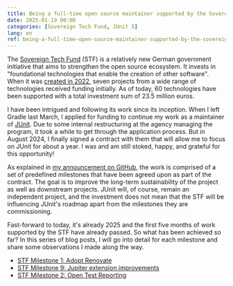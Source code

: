 ```yaml
---
title: Being a full-time open source maintainer supported by the Sovereign Tech Fund
date: 2025-01-19 00:00
categories: [Sovereign Tech Fund, JUnit 5]
lang: en
ref: being-a-full-time-open-source-maintainer-supported-by-the-sovereign-tech-fund
---
```


The [Sovereign Tech Fund](https://www.sovereign.tech/programs/fund) (STF) is a relatively new German government initiative that aims to strengthen the open source ecosystem. It invests in "foundational technologies that enable the creation of other software". When it was [created in 2022](https://www.bmwk.de/Redaktion/EN/Pressemitteilungen/2022/10/20221018-the-sovereign-tech-fund-launches-funding-an-investment-in-europes-digital-sovereignty.html), seven projects from a wide range of technologies received funding initially. As of today, 60 technologies have been supported with a total investment sum of 23.5 million euros.

I have been intrigued and following its work since its inception. When I left Gradle last March, I applied for funding to continue my work as a maintainer of [JUnit](https://junit.org). Due to some internal restructuring at the agency managing the program, it took a while to get through the application process. But in August 2024, I finally signed a contract with them that will allow me to focus on JUnit for about a year. I was and am still stoked, happy, and grateful for this opportunity!

<!--more-->

As explained in [my announcement on GitHub](https://github.com/junit-team/junit5/discussions/4014), the work is comprised of a set of predefined milestones that have been agreed upon as part of the contract. The goal is to improve the long-term sustainability of the project as well as downstream projects. JUnit will, of course, remain an independent project, and the investment does not mean that the STF will be influencing JUnit's roadmap apart from the milestones they are commissioning.

Fast-forward to today, it's already 2025 and the first five months of work supported by the STF have already passed. So what has been achieved so far? In this series of blog posts, I will go into detail for each milestone and share some observations I made along the way.

* [STF Milestone 1: Adopt Renovate](/blog/2025/01/19/stf-milestone-1-adopt-renovate/)
* [STF Milestone 9: Jupiter extension improvements](/blog/2025/01/27/stf-milestone-9-jupiter-extension-improvements/)
* [STF Milestone 2: Open Test Reporting](/blog/2025/03/21/stf-milestone-2-open-test-reporting/)
